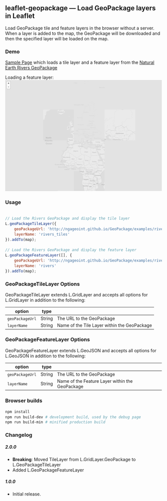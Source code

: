 ## leaflet-geopackage &mdash; Load GeoPackage layers in Leaflet

Load GeoPackage tile and feature layers in the browser without a server.  When a layer is added to the map, the GeoPackage will be downloaded and then the specified layer will be loaded on the map.

### Demo

[Sample Page](https://ngageoint.github.io/leaflet/index.html) which loads a tile layer and a feature layer from the [Natural Earth Rivers GeoPackage](http://ngageoint.github.io/GeoPackage/examples/rivers.gpkg)

Loading a feature layer:  
![](../docs/leaflet/featurelayer.gif)

### Usage

```js

// Load the Rivers GeoPackage and display the tile layer
L.geoPackageTileLayer({
    geoPackageUrl: 'http://ngageoint.github.io/GeoPackage/examples/rivers.gpkg',
    layerName: 'rivers_tiles'
}).addTo(map);

// Load the Rivers GeoPackage and display the feature layer
L.geoPackageFeatureLayer([], {
    geoPackageUrl: 'http://ngageoint.github.io/GeoPackage/examples/rivers.gpkg',
    layerName: 'rivers'
}).addTo(map);
```

### GeoPackageTileLayer Options

GeoPackageTileLayer extends L.GridLayer and accepts all options for L.GridLayer in addition to the following:

| option       | type    |  |
| ------------ | ------- | -------------- |
| `geoPackageUrl`     | String  | The URL to the GeoPackage
| `layerName`   | String  | Name of the Tile Layer within the GeoPackage          |

### GeoPackageFeatureLayer Options

GeoPackageFeatureLayer extends L.GeoJSON and accepts all options for L.GeoJSON in addition to the following:

| option       | type    | |
| ------------ | ------- | -------------- |
| `geoPackageUrl`     | String  | The URL to the GeoPackage
| `layerName`   | String  | Name of the Feature Layer within the GeoPackage          |

### Browser builds

```bash
npm install
npm run build-dev # development build, used by the debug page
npm run build-min # minified production build
```

### Changelog

##### 2.0.0

- **Breaking**: Moved TileLayer from L.GridLayer.GeoPackage to L.GeoPackageTileLayer
- Added L.GeoPackageFeatureLayer

##### 1.0.0

- Initial release.
